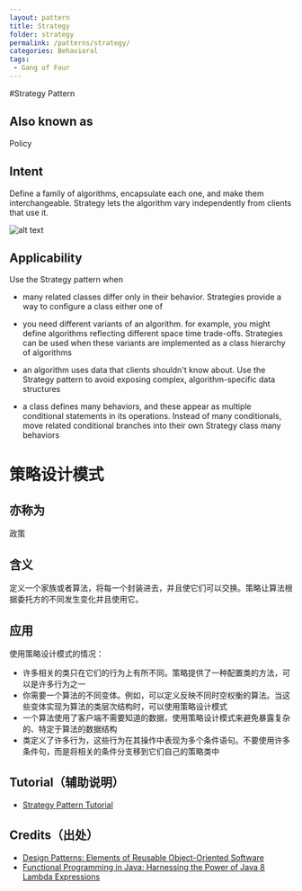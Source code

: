```yaml
---
layout: pattern
title: Strategy
folder: strategy
permalink: /patterns/strategy/
categories: Behavioral
tags:
 - Gang of Four
---
```

#Strategy Pattern 
## Also known as
Policy 

## Intent
Define a family of algorithms, encapsulate each one, and make them
interchangeable. Strategy lets the algorithm vary independently from clients
that use it.


![alt text](./etc/strategy_1.png "Strategy")

## Applicability
Use the Strategy pattern when

* many related classes differ only in their behavior. Strategies provide a way to configure a class either one of

* you need different variants of an algorithm. for example, you might define algorithms reflecting different space
 time trade-offs. Strategies can be used when these variants are implemented as a class hierarchy of algorithms

* an algorithm uses data that clients shouldn't know about. Use the Strategy pattern to avoid exposing complex, algorithm-specific data structures
* a class defines many behaviors, and these appear as multiple conditional statements in its operations. Instead of many conditionals, move related conditional branches into their own Strategy class
 many behaviors
 
# 策略设计模式
## 亦称为
政策
## 含义
定义一个家族或者算法，将每一个封装进去，并且使它们可以交换。策略让算法根据委托方的不同发生变化并且使用它。
## 应用
 使用策略设计模式的情况：
* 许多相关的类只在它们的行为上有所不同。策略提供了一种配置类的方法，可以是许多行为之一
* 你需要一个算法的不同变体。例如，可以定义反映不同时空权衡的算法。当这些变体实现为算法的类层次结构时，可以使用策略设计模式
* 一个算法使用了客户端不需要知道的数据，使用策略设计模式来避免暴露复杂的、特定于算法的数据结构
* 类定义了许多行为，这些行为在其操作中表现为多个条件语句。不要使用许多条件句，而是将相关的条件分支移到它们自己的策略类中

##  Tutorial（辅助说明）
* [Strategy Pattern Tutorial](https://www.journaldev.com/1754/strategy-design-pattern-in-java-example-tutorial)

## Credits（出处）

* [Design Patterns: Elements of Reusable Object-Oriented Software](http://www.amazon.com/Design-Patterns-Elements-Reusable-Object-Oriented/dp/0201633612)
* [Functional Programming in Java: Harnessing the Power of Java 8 Lambda Expressions](http://www.amazon.com/Functional-Programming-Java-Harnessing-Expressions/dp/1937785467/ref=sr_1_1)
